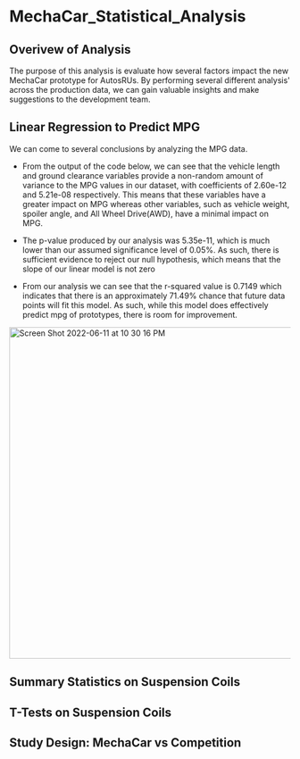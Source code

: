 # MechaCar_Statistical_Analysis

## Overivew of Analysis

The purpose of this analysis is evaluate how several factors impact the new MechaCar prototype for AutosRUs. By performing several different analysis' across the production data, we can gain valuable insights and make suggestions to the development team. 

## Linear Regression to Predict MPG

We can come to several conclusions by analyzing the MPG data.

- From the output of the code below, we can see that the vehicle length and ground clearance variables provide a non-random amount of variance to the MPG     values in our dataset, with coefficients of 2.60e-12 and 5.21e-08 respectively. This means that these variables have a greater impact on MPG whereas       other variables, such as vehicle weight, spoiler angle, and All Wheel Drive(AWD), have a minimal impact on MPG. 

- The p-value produced by our analysis was 5.35e-11, which is much lower than our assumed significance level of 0.05%. As such, there is sufficient           evidence to reject our null hypothesis, which means that the slope of our linear model is not zero

- From our analysis we can see that the r-squared value is 0.7149 which indicates that there is an approximately 71.49% chance that future data points will   fit this model. As such, while this model does effectively predict mpg of prototypes, there is room for improvement. 

<img width="594" alt="Screen Shot 2022-06-11 at 10 30 16 PM" src="https://user-images.githubusercontent.com/99847786/173211914-9b009f79-e702-4276-8e48-232747dc40e2.png">

## Summary Statistics on Suspension Coils


## T-Tests on Suspension Coils



## Study Design: MechaCar vs Competition
